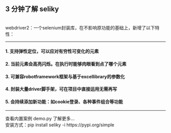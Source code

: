 ## 3 分钟了解 seliky

<br>
webdriver2：一个selenium封装库，在不影响原功能的基础上，新增了以下特性：
<hr>

#### 1. 支持弹性定位，可以应对有穷性可变化的元素

#### 2. 当前元素会高亮闪烁。在执行时能够肉眼看到点了哪个元素

#### 3. 可兼容robotframework框架与基于excellibrary的参数化

#### 4. 封装大量driver脚手架，可在项目中直接运用无需再写

#### 5. 会持续添加新功能：如cookie登录、各种事件组合等功能

<hr>
查看内置案例 demo.py 了解更多...<br>
安装方式：pip install seliky -i https://pypi.org/simple